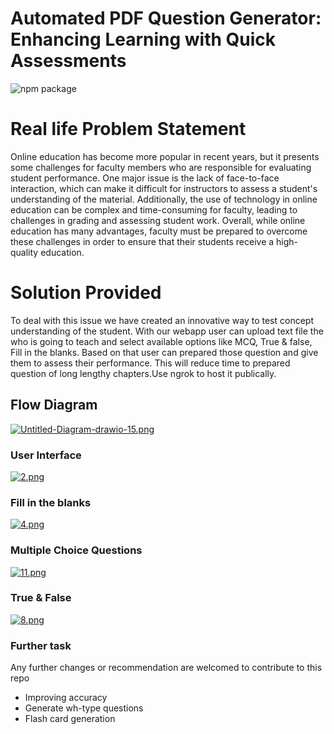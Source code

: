 # __Automated PDF Question Generator: Enhancing Learning with Quick Assessments__

 ![npm package](https://img.shields.io/badge/Python-3776AB?style=for-the-badge&logo=python&logoColor=white)
# Real life Problem Statement
Online education has become more popular in recent years, but it presents some challenges for faculty members who are responsible for evaluating student performance. One major issue is the lack of face-to-face interaction, which can make it difficult for instructors to assess a student's understanding of the material. Additionally, the use of technology in online education can be complex and time-consuming for faculty, leading to challenges in grading and assessing student work. Overall, while online education has many advantages, faculty must be prepared to overcome these challenges in order to ensure that their students receive a high-quality education.
# Solution Provided
To deal with this issue we have created an innovative way to test concept understanding of the student. With our webapp user can upload text file the who is going to teach and select available options like MCQ, True & false, Fill in the blanks. Based on that user can prepared those question and give them to assess their performance. This will reduce time to prepared question of long lengthy chapters.Use ngrok to host it publically.

## Flow Diagram 
[![Untitled-Diagram-drawio-15.png](https://i.postimg.cc/bNZNFqW0/Untitled-Diagram-drawio-15.png)](https://postimg.cc/fJhNVQwk)

### User Interface
[![2.png](https://i.postimg.cc/1X02rYcg/2.png)](https://postimg.cc/MfT9W5Lx)

### Fill in the blanks
[![4.png](https://i.postimg.cc/CxsXqtM9/4.png)](https://postimg.cc/nXM383D1)

### Multiple Choice Questions
[![11.png](https://i.postimg.cc/RF7HScL1/11.png)](https://postimg.cc/bDvJLSMd)

### True & False
[![8.png](https://i.postimg.cc/B6KCxLct/8.png)](https://postimg.cc/ZBJ3mqQh)

### Further task
Any further changes or recommendation are welcomed to contribute to this repo 
- Improving accuracy
- Generate wh-type questions
- Flash card generation






